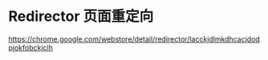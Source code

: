 # Redirector 页面重定向

https://chrome.google.com/webstore/detail/redirector/lacckjdlmkdhcacjdodpjokfobckjclh